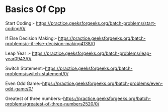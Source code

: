 # Basics Of Cpp

Start Coding:- https://practice.geeksforgeeks.org/batch-problems/start-coding/0/

If Else Decision Making:- https://practice.geeksforgeeks.org/batch-problems/c-if-else-decision-making4138/0

Leap Year :- https://practice.geeksforgeeks.org/batch-problems/leap-year0943/0/

Switch Statement:-https://practice.geeksforgeeks.org/batch-problems/switch-statement/0/

Even Odd Game:-https://practice.geeksforgeeks.org/batch-problems/even-odd-game/0/

Greatest of three numbers:-https://practice.geeksforgeeks.org/batch-problems/greatest-of-three-numbers2520/0/
